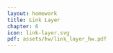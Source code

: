 ```yaml
---
layout: homework
title: Link Layer
chapter: 6
icon: link-layer.svg
pdf: assets/hw/link_layer_hw.pdf
---
```


